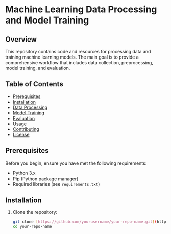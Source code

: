 # Machine Learning Data Processing and Model Training

## Overview

This repository contains code and resources for processing data and training machine learning models. The main goal is to provide a comprehensive workflow that includes data collection, preprocessing, model training, and evaluation.

## Table of Contents

- [Prerequisites](#prerequisites)
- [Installation](#installation)
- [Data Processing](#data-processing)
- [Model Training](#model-training)
- [Evaluation](#evaluation)
- [Usage](#usage)
- [Contributing](#contributing)
- [License](#license)

## Prerequisites

Before you begin, ensure you have met the following requirements:

- Python 3.x
- Pip (Python package manager)
- Required libraries (see `requirements.txt`)

## Installation

1. Clone the repository:
   ```bash
   git clone [https://github.com/yourusername/your-repo-name.git](https://github.com/B-I-T-W-I-S-E-M-I-N-D-S/Apply-Data-PreProcessing/tree/main)
   cd your-repo-name

